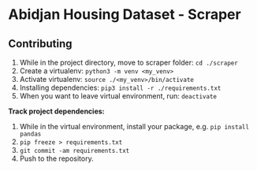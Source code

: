 # Abidjan Housing Dataset - Scraper

## Contributing

1. While in the project directory, move to scraper folder: `cd ./scraper`
2. Create a virtualenv: `python3 -m venv <my_venv>`
3. Activate virtualenv: `source ./<my_venv>/bin/activate`
4. Installing dependencies: `pip3 install -r ./requirements.txt`
5. When you want to leave virtual environment, run: `deactivate`

**Track project dependencies:**

1. While in the virtual environment, install your package, e.g. `pip install pandas`
2. `pip freeze > requirements.txt`
3. `git commit -am requirements.txt`
4. Push to the repository.
